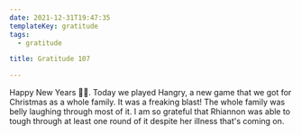 ```yaml
---
date: 2021-12-31T19:47:35
templateKey: gratitude
tags:
  - gratitude

title: Gratitude 107

---
```


Happy New Years  🎉🎉.  Today we played Hangry, a new game that we got for Christmas as
a whole family.  It was a freaking blast!  The whole family was belly laughing
through most of it.  I am so grateful that Rhiannon was able to tough through at
least one round of it despite her illness that's coming on.
